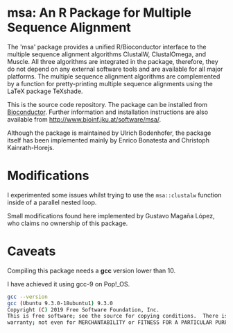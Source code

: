 # msa: An R Package for Multiple Sequence Alignment
The 'msa' package provides a unified R/Bioconductor interface to
the multiple sequence alignment algorithms ClustalW, ClustalOmega,
and Muscle. All three algorithms are integrated in the package,
therefore, they do not depend on any external software tools
and are available for all major platforms. The multiple sequence
alignment algorithms are complemented by a function for
pretty-printing multiple sequence alignments using the LaTeX
package TeXshade.

This is the source code repository. The package can be installed from
[Bioconductor](https://bioconductor.org/packages/release/bioc/html/msa.html).
Further information and installation instructions are also available from
http://www.bioinf.jku.at/software/msa/.

Although the package is maintained by Ulrich Bodenhofer, the package itself
has been implemented mainly by Enrico Bonatesta and Christoph Kainrath-Horejs.

# Modifications
I experimented some issues whilst trying to use the `msa::clustalw` function inside of
a parallel nested loop.

Small modifications found here implemented by Gustavo Magaña López, who claims
no ownership of this package.

# Caveats 

Compiling this package needs a **gcc** version lower than 10. 

I have achieved it using gcc-9 on Pop!\_OS.

```bash
gcc --version 
gcc (Ubuntu 9.3.0-18ubuntu1) 9.3.0
Copyright (C) 2019 Free Software Foundation, Inc.
This is free software; see the source for copying conditions.  There is NO
warranty; not even for MERCHANTABILITY or FITNESS FOR A PARTICULAR PURPOSE.
```

